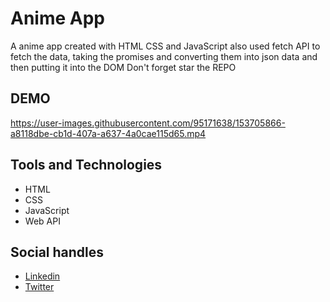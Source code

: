 # Anime App

A anime app created with HTML CSS and JavaScript also used fetch API to fetch the data, taking the promises and converting them into json data and then putting it into the DOM Don't forget star the REPO

## DEMO
https://user-images.githubusercontent.com/95171638/153705866-a8118dbe-cb1d-407a-a637-4a0cae115d65.mp4

## Tools and Technologies

- HTML
- CSS 
- JavaScript
- Web API

## Social handles

- [Linkedin](https://www.linkedin.com/in/amol-shelke-627813220/)
- [Twitter](https://twitter.com/Amol_shelke09)



